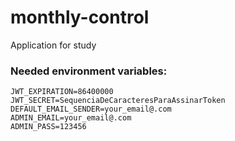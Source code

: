 # monthly-control
Application for study

### Needed environment variables:
```
JWT_EXPIRATION=86400000
JWT_SECRET=SequenciaDeCaracteresParaAssinarToken
DEFAULT_EMAIL_SENDER=your_email@.com
ADMIN_EMAIL=your_email@.com
ADMIN_PASS=123456

```

